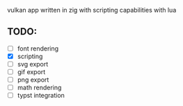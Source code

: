 vulkan app written in zig with scripting capabilities with lua

## TODO:

- [ ] font rendering
- [x] scripting
- [ ] svg export
- [ ] gif export
- [ ] png export
- [ ] math rendering
- [ ] typst integration